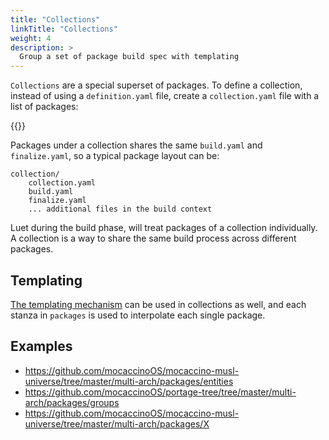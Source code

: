 ```yaml
---
title: "Collections"
linkTitle: "Collections"
weight: 4
description: >
  Group a set of package build spec with templating
---
```


`Collections` are a special superset of packages. To define a collection, instead of using a `definition.yaml` file, create a `collection.yaml` file with a list of packages:

{{<githubembed repo="mudler/luet" file="tests/fixtures/shared_templates/test/collection.yaml" lang="yaml">}}

Packages under a collection shares the same `build.yaml` and `finalize.yaml`, so a typical package layout can be:

```
collection/
    collection.yaml
    build.yaml
    finalize.yaml
    ... additional files in the build context
```

Luet during the build phase, will treat packages of a collection individually. A collection is a way to share the same build process across different packages.

## Templating

[The templating mechanism](/docs/docs/concepts/packages/templates) can be used in collections as well, and each stanza in `packages` is used to interpolate each single package. 

## Examples

- https://github.com/mocaccinoOS/mocaccino-musl-universe/tree/master/multi-arch/packages/entities
- https://github.com/mocaccinoOS/portage-tree/tree/master/multi-arch/packages/groups
- https://github.com/mocaccinoOS/mocaccino-musl-universe/tree/master/multi-arch/packages/X